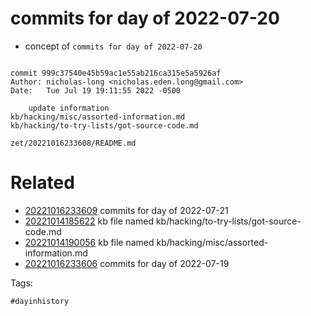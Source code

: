 # commits for day of 2022-07-20

- concept of `commits for day of 2022-07-20`

```

commit 999c37540e45b59ac1e55ab216ca315e5a5926af
Author: nicholas-long <nicholas.eden.long@gmail.com>
Date:   Tue Jul 19 19:11:55 2022 -0500

    update information
kb/hacking/misc/assorted-information.md
kb/hacking/to-try-lists/got-source-code.md
```

` zet/20221016233608/README.md `

# Related

- [20221016233609](/zet/20221016233609/README.md) commits for day of 2022-07-21
- [20221014185622](/zet/20221014185622/README.md) kb file named kb/hacking/to-try-lists/got-source-code.md
- [20221014190056](/zet/20221014190056/README.md) kb file named kb/hacking/misc/assorted-information.md
- [20221016233606](/zet/20221016233606/README.md) commits for day of 2022-07-19

Tags:

    #dayinhistory
